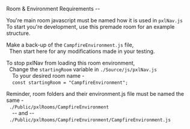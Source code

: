 Room & Environment Requirements --

You're main room javascript must be named how it is used in `pxlNav.js`
<br/>To start you're development, use this premade room for an example structure.


Make a back-up of the `CampfireEnvironment.js` file,
<br/>&nbsp;&nbsp;Then start here for any modifications made in your testing.

To stop pxlNav from loading this room environment,
<br/>&nbsp;&nbsp;Change the `startingRoom` variable in `./Source/js/pxlNav.js`
<br/>&nbsp;&nbsp;&nbsp;&nbsp;To your desired room name -
<br/>&nbsp;&nbsp;&nbsp;&nbsp;`const startingRoom = "CampfireEnvironment";`

Reminder, room folders and their environment.js file must be named the same -
<br/>&nbsp;&nbsp;`./Public/pxlRooms/CampfireEnvironment`
<br/>&nbsp;&nbsp;&nbsp;&nbsp;-- and --
<br/>&nbsp;&nbsp;`./Public/pxlRooms/CampfireEnvironment/CampfireEnvironment.js`